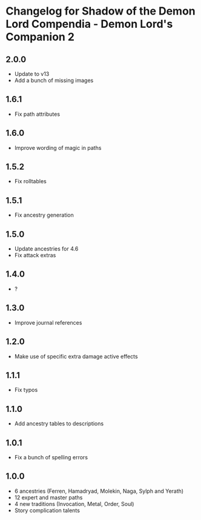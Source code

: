 # Changelog for Shadow of the Demon Lord Compendia - Demon Lord's Companion 2

## 2.0.0

- Update to v13
- Add a bunch of missing images

## 1.6.1

- Fix path attributes

## 1.6.0

- Improve wording of magic in paths

## 1.5.2

- Fix rolltables

## 1.5.1

- Fix ancestry generation

## 1.5.0

- Update ancestries for 4.6
- Fix attack extras

## 1.4.0

- ?

## 1.3.0

- Improve journal references

## 1.2.0

- Make use of specific extra damage active effects

## 1.1.1

- Fix typos

## 1.1.0

- Add ancestry tables to descriptions

## 1.0.1

- Fix a bunch of spelling errors

## 1.0.0

- 6 ancestries (Ferren, Hamadryad, Molekin, Naga, Sylph and Yerath)
- 12 expert and master paths
- 4 new traditions (Invocation, Metal, Order, Soul)
- Story complication talents
